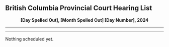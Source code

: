 ## British Columbia Provincial Court Hearing List

<p align="center">
  <b>[Day Spelled Out], [Month Spelled Out] [Day Number], 2024</b>
</p>

---

---

Nothing scheduled yet.
